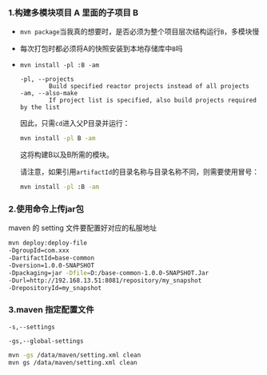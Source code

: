 ### 1.构建多模块项目 A 里面的子项目 B

- `mvn package`当我真的想要时，是否必须为整个项目层次结构运行`B`，多模块慢

- 每次打包时都必须将A的快照安装到本地存储库中`B`吗

- `mvn install -pl :B -am` 

  ```
  -pl, --projects
          Build specified reactor projects instead of all projects
  -am, --also-make
          If project list is specified, also build projects required by the list
  ```

  因此，只需`cd`进入父P目录并运行：

  ```sh
  mvn install -pl B -am
  ```

  这将构建B以及B所需的模块。

  请注意，如果引用`artifactId`的目录名称与目录名称不同，则需要使用冒号：

  ```sh
  mvn install -pl :B -am
  ```



### 2.使用命令上传jar包

maven 的 setting 文件要配置好对应的私服地址

```sh
mvn deploy:deploy-file 
-DgroupId=com.xxx
-DartifactId=base-common 
-Dversion=1.0.0-SNAPSHOT 
-Dpackaging=jar -Dfile=D:/base-common-1.0.0-SNAPSHOT.Jar 
-Durl=http://192.168.13.51:8081/repository/my_snapshot 
-DrepositoryId=my_snapshot
```

### 3.maven 指定配置文件

`-s,--settings`

`-gs,--global-settings`

```sh
mvn -gs /data/maven/setting.xml clean
mvn gs /data/maven/setting.xml clean
```

